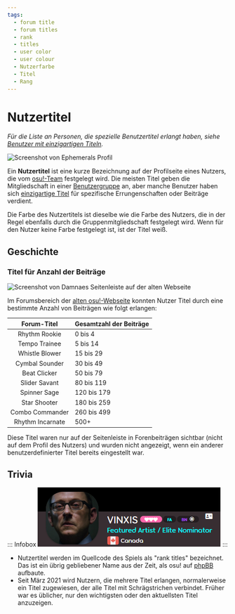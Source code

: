 ```yaml
---
tags:
  - forum title
  - forum titles
  - rank
  - titles
  - user color
  - user colour
  - Nutzerfarbe
  - Titel
  - Rang
---
```


# Nutzertitel

*Für die Liste an Personen, die spezielle Benutzertitel erlangt haben, siehe [Benutzer mit einzigartigen Titeln](/wiki/People/Users_with_unique_titles).*

![Screenshot von Ephemerals Profil](img/dev.png?1 "Der Titel \"osu!team\" ist nahe des oberen Rands in Ephemerals Profil zu sehen.")

Ein **Nutzertitel** ist eine kurze Bezeichnung auf der Profilseite eines Nutzers, die vom [osu!-Team](/wiki/People/osu!_team) festgelegt wird. Die meisten Titel geben die Mitgliedschaft in einer [Benutzergruppe](/wiki/People/osu!_team#benutzergruppen) an, aber manche Benutzer haben sich [einzigartige Titel](/wiki/People/Users_with_unique_titles) für spezifische Errungenschaften oder Beiträge verdient.

Die Farbe des Nutzertitels ist dieselbe wie die Farbe des Nutzers, die in der Regel ebenfalls durch die Gruppenmitgliedschaft festgelegt wird. Wenn für den Nutzer keine Farbe festgelegt ist, ist der Titel weiß.

## Geschichte

### Titel für Anzahl der Beiträge

![Screenshot von Damnaes Seitenleiste auf der alten Webseite](img/star-shooter.png "Der Titel \"Star Shooter\" befindet sich über der Beitragsanzahl von Damnae.")

<!-- the bottom post on https://web.archive.org/web/20131107133826/https://osu.ppy.sh/forum/t/141240 -->

Im Forumsbereich der [alten osu!-Webseite](https://old.ppy.sh) konnten Nutzer Titel durch eine bestimmte Anzahl von Beiträgen wie folgt erlangen:<!-- https://osu.ppy.sh/community/forums/posts/2306316 -->

| Forum-Titel | Gesamtzahl der Beiträge |
| :-: | :-- |
| Rhythm Rookie | 0 bis 4 |
| Tempo Trainee | 5 bis 14 |
| Whistle Blower | 15 bis 29 |
| Cymbal Sounder | 30 bis 49 |
| Beat Clicker | 50 bis 79 |
| Slider Savant | 80 bis 119 |
| Spinner Sage | 120 bis 179 |
| Star Shooter | 180 bis 259 |
| Combo Commander | 260 bis 499 |
| Rhythm Incarnate | 500+ |

Diese Titel waren nur auf der Seitenleiste in Forenbeiträgen sichtbar (nicht auf dem Profil des Nutzers) und wurden nicht angezeigt, wenn ein anderer benutzerdefinierter Titel bereits eingestellt war.

## Trivia

::: Infobox
![](img/multiple-titles.png "Die zwei Titel von VINXIS werden zur gleichen Zeit angezeigt")
:::

- Nutzertitel werden im Quellcode des Spiels als "rank titles" bezeichnet. Das ist ein übrig gebliebener Name aus der Zeit, als osu! auf [phpBB](https://www.phpbb.com/) aufbaute.
- Seit März 2021 wird Nutzern, die mehrere Titel erlangen, normalerweise ein Titel zugewiesen, der alle Titel mit Schrägstrichen verbindet. Früher war es üblicher, nur den wichtigsten oder den aktuellsten Titel anzuzeigen.
